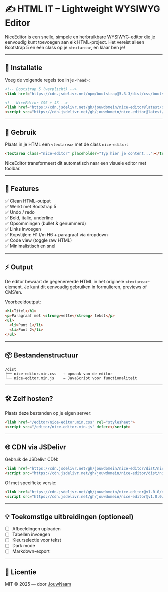 # ✍️ HTML IT – Lightweight WYSIWYG Editor

NiceEditor is een snelle, simpele en herbruikbare WYSIWYG-editor die je eenvoudig kunt toevoegen aan elk HTML-project. Het vereist alleen Bootstrap 5 en één class op je `<textarea>`, en klaar ben je!

---

## 🚀 Installatie

Voeg de volgende regels toe in je `<head>`:

```html
<!-- Bootstrap 5 (verplicht) -->
<link href="https://cdn.jsdelivr.net/npm/bootstrap@5.3.3/dist/css/bootstrap.min.css" rel="stylesheet">

<!-- NiceEditor CSS + JS -->
<link href="https://cdn.jsdelivr.net/gh/jouwdomein/nice-editor@latest/dist/nice-editor.min.css" rel="stylesheet">
<script src="https://cdn.jsdelivr.net/gh/jouwdomein/nice-editor@latest/dist/nice-editor.min.js" defer></script>
```

---

## 🧠 Gebruik

Plaats in je HTML een `<textarea>` met de class `nice-editor`:

```html
<textarea class="nice-editor" placeholder="Typ hier je content..."></textarea>
```

NiceEditor transformeert dit automatisch naar een visuele editor met toolbar.

---

## 🧰 Features

✅ Clean HTML-output  
✅ Werkt met Bootstrap 5  
✅ Undo / redo  
✅ Bold, italic, underline  
✅ Opsommingen (bullet & genummerd)  
✅ Links invoegen  
✅ Kopstijlen: H1 t/m H6 + paragraaf via dropdown  
✅ Code view (toggle raw HTML)  
✅ Minimalistisch en snel

---

## ⚡ Output

De editor bewaart de gegenereerde HTML in het originele `<textarea>`-element. Je kunt dit eenvoudig gebruiken in formulieren, previews of CMS’en.

Voorbeeldoutput:

```html
<h1>Titel</h1>
<p>Paragraaf met <strong>vette</strong> tekst</p>
<ul>
  <li>Punt 1</li>
  <li>Punt 2</li>
</ul>
```

---

## 📦 Bestandenstructuur

```text
/dist
├── nice-editor.min.css   → opmaak van de editor
└── nice-editor.min.js    → JavaScript voor functionaliteit
```

---

## 🛠️ Zelf hosten?

Plaats deze bestanden op je eigen server:

```html
<link href="/editor/nice-editor.min.css" rel="stylesheet">
<script src="/editor/nice-editor.min.js" defer></script>
```

---

## 🌐 CDN via JSDelivr

Gebruik de JSDelivr CDN:

```html
<link href="https://cdn.jsdelivr.net/gh/jouwdomein/nice-editor/dist/nice-editor.min.css" rel="stylesheet">
<script src="https://cdn.jsdelivr.net/gh/jouwdomein/nice-editor/dist/nice-editor.min.js" defer></script>
```

Of met specifieke versie:

```html
<link href="https://cdn.jsdelivr.net/gh/jouwdomein/nice-editor@v1.0.0/dist/nice-editor.min.css" rel="stylesheet">
<script src="https://cdn.jsdelivr.net/gh/jouwdomein/nice-editor@v1.0.0/dist/nice-editor.min.js" defer></script>
```

---

## 💡 Toekomstige uitbreidingen (optioneel)

- [ ] Afbeeldingen uploaden
- [ ] Tabellen invoegen
- [ ] Kleurselectie voor tekst
- [ ] Dark mode
- [ ] Markdown-export

---

## 📄 Licentie

MIT © 2025 — door [JouwNaam](https://jouwdomein.nl)
